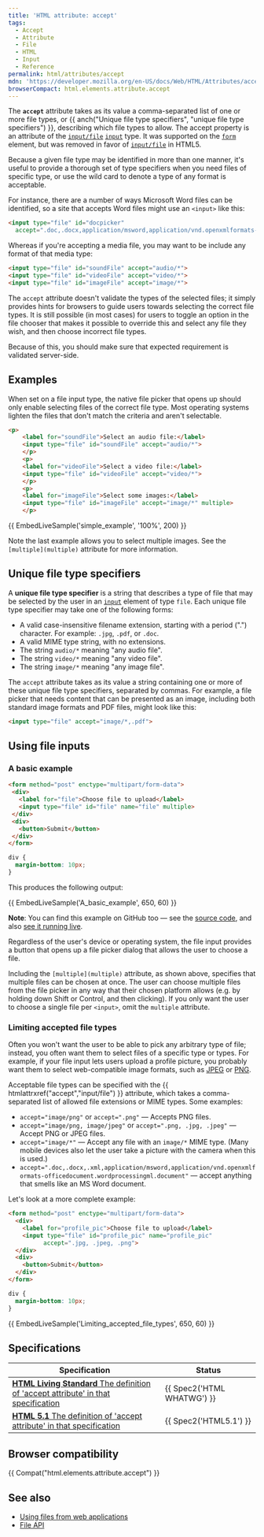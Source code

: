 ```yaml
---
title: 'HTML attribute: accept'
tags:
  - Accept
  - Attribute
  - File
  - HTML
  - Input
  - Reference
permalink: html/attributes/accept
mdn: 'https://developer.mozilla.org/en-US/docs/Web/HTML/Attributes/accept'
browserCompact: html.elements.attribute.accept
---
```

The **`accept`** attribute takes as its value a comma-separated list of one or more file types, or {{ anch("Unique file type specifiers", "unique file type specifiers") }}, describing which file types to allow. The accept property is an attribute of the [`input/file`](/html/element/input/file/) [`input`](/html/element/input/) type. It was supported on the [`form`](/html/element/form/) element, but was removed in favor of [`input/file`](/html/element/input/file/) in HTML5.

Because a given file type may be identified in more than one manner, it's useful to provide a thorough set of type specifiers when you need files of specific type, or use the wild card to denote a type of any format is acceptable.

For instance, there are a number of ways Microsoft Word files can be identified, so a site that accepts Word files might use an `<input>` like this:

```html
<input type="file" id="docpicker"
  accept=".doc,.docx,application/msword,application/vnd.openxmlformats-officedocument.wordprocessingml.document">
```

Whereas if you're accepting a media file, you may want to be include any format of that media type:

```html
<input type="file" id="soundFile" accept="audio/*">
<input type="file" id="videoFile" accept="video/*">
<input type="file" id="imageFile" accept="image/*">
```

The `accept` attribute doesn't validate the types of the selected files; it simply provides hints for browsers to guide users towards selecting the correct file types. It is still possible (in most cases) for users to toggle an option in the file chooser that makes it possible to override this and select any file they wish, and then choose incorrect file types.

Because of this, you should make sure that expected requirement is validated server-side.

## Examples

When set on a file input type, the native file picker that opens up should only enable selecting files of the correct file type. Most operating systems lighten the files that don't match the criteria and aren't selectable.

```html
<p>
	<label for="soundFile">Select an audio file:</label>
	<input type="file" id="soundFile" accept="audio/*">
	</p>
	<p>
	<label for="videoFile">Select a video file:</label>
	<input type="file" id="videoFile" accept="video/*">
	</p>
	<p>
	<label for="imageFile">Select some images:</label>
	<input type="file" id="imageFile" accept="image/*" multiple>
	</p>
```

{{ EmbedLiveSample('simple_example', '100%', 200) }}

Note the last example allows you to select multiple images. See the `[multiple](multiple)` attribute for more information.

## Unique file type specifiers

A **unique file type specifier** is a string that describes a type of file that may be selected by the user in an [`input`](/html/element/input/) element of type `file`. Each unique file type specifier may take one of the following forms:

-   A valid case-insensitive filename extension, starting with a period (".") character. For example: `.jpg`, `.pdf`, or `.doc`.
-   A valid MIME type string, with no extensions.
-   The string `audio/*` meaning "any audio file".
-   The string `video/*` meaning "any video file".
-   The string `image/*` meaning "any image file".

The `accept` attribute takes as its value a string containing one or more of these unique file type specifiers, separated by commas. For example, a file picker that needs content that can be presented as an image, including both standard image formats and PDF files, might look like this:

```html
<input type="file" accept="image/*,.pdf">
```

## Using file inputs

### A basic example

```html
<form method="post" enctype="multipart/form-data">
 <div>
   <label for="file">Choose file to upload</label>
   <input type="file" id="file" name="file" multiple>
 </div>
 <div>
   <button>Submit</button>
 </div>
</form>
```

```css
div {
  margin-bottom: 10px;
}
```

This produces the following output:

{{ EmbedLiveSample('A_basic_example', 650, 60) }}

**Note**: You can find this example on GitHub too — see the [source code](https://github.com/mdn/learning-area/blob/master/html/forms/file-examples/simple-file.html), and also [see it running live](https://mdn.github.io/learning-area/html/forms/file-examples/simple-file.html).

Regardless of the user's device or operating system, the file input provides a button that opens up a file picker dialog that allows the user to choose a file.

Including the `[multiple](multiple)` attribute, as shown above, specifies that multiple files can be chosen at once. The user can choose multiple files from the file picker in any way that their chosen platform allows (e.g. by holding down Shift or Control, and then clicking). If you only want the user to choose a single file per `<input>`, omit the `multiple` attribute.

### Limiting accepted file types

Often you won't want the user to be able to pick any arbitrary type of file; instead, you often want them to select files of a specific type or types. For example, if your file input lets users upload a profile picture, you probably want them to select web-compatible image formats, such as [JPEG](/glossary/jpeg/) or [PNG](/glossary/png/).

Acceptable file types can be specified with the {{ htmlattrxref("accept","input/file") }} attribute, which takes a comma-separated list of allowed file extensions or MIME types. Some examples:

-   `accept="image/png"` or `accept=".png"` — Accepts PNG files.
-   `accept="image/png, image/jpeg"` or `accept=".png, .jpg, .jpeg"` — Accept PNG or JPEG files.
-   `accept="image/*"` — Accept any file with an `image/*` MIME type. (Many mobile devices also let the user take a picture with the camera when this is used.)
-   `accept=".doc,.docx,.xml,application/msword,application/vnd.openxmlformats-officedocument.wordprocessingml.document"` — accept anything that smells like an MS Word document.

Let's look at a more complete example:

```html
<form method="post" enctype="multipart/form-data">
  <div>
    <label for="profile_pic">Choose file to upload</label>
    <input type="file" id="profile_pic" name="profile_pic"
          accept=".jpg, .jpeg, .png">
  </div>
  <div>
    <button>Submit</button>
  </div>
</form>
```

```css
div {
  margin-bottom: 10px;
}
```

{{ EmbedLiveSample('Limiting_accepted_file_types', 650, 60) }}

## Specifications

| Specification | Status |
| --- | --- |
| [**HTML Living Standard** The definition of 'accept attribute' in that specification](https://html.spec.whatwg.org/multipage/input.html#attr-input-accept) | {{ Spec2('HTML WHATWG') }} |
| [**HTML 5.1** The definition of 'accept attribute' in that specification](https://www.w3.org/TR/html51/sec-forms.html#attr-input-accept) | {{ Spec2('HTML5.1') }} |

## Browser compatibility

{{ Compat("html.elements.attribute.accept") }}

## See also

-   [Using files from web applications](/en-US/docs/Using_files_from_web_applications)
-   [File API](/api/file)